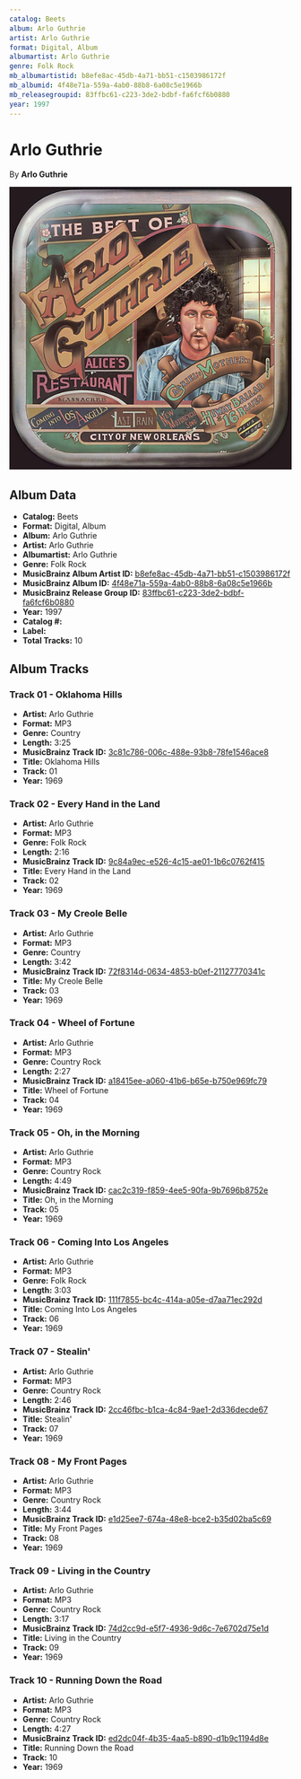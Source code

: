 ```yaml
---
catalog: Beets
album: Arlo Guthrie
artist: Arlo Guthrie
format: Digital, Album
albumartist: Arlo Guthrie
genre: Folk Rock
mb_albumartistid: b8efe8ac-45db-4a71-bb51-c1503986172f
mb_albumid: 4f48e71a-559a-4ab0-88b8-6a08c5e1966b
mb_releasegroupid: 83ffbc61-c223-3de2-bdbf-fa6fcf6b0880
year: 1997
---
```


# Arlo Guthrie

By **Arlo Guthrie**

![](../../assets/beetscovers/Arlo_Guthrie-Arlo_Guthrie.jpg)

## Album Data

- **Catalog:** Beets
- **Format:** Digital, Album
- **Album:** Arlo Guthrie
- **Artist:** Arlo Guthrie
- **Albumartist:** Arlo Guthrie
- **Genre:** Folk Rock
- **MusicBrainz Album Artist ID:** [b8efe8ac-45db-4a71-bb51-c1503986172f](https://musicbrainz.org/artist/b8efe8ac-45db-4a71-bb51-c1503986172f)
- **MusicBrainz Album ID:** [4f48e71a-559a-4ab0-88b8-6a08c5e1966b](https://musicbrainz.org/release/4f48e71a-559a-4ab0-88b8-6a08c5e1966b)
- **MusicBrainz Release Group ID:** [83ffbc61-c223-3de2-bdbf-fa6fcf6b0880](https://musicbrainz.org/release-group/83ffbc61-c223-3de2-bdbf-fa6fcf6b0880)
- **Year:** 1997
- **Catalog #:** 
- **Label:** 
- **Total Tracks:** 10

## Album Tracks

### Track 01 - Oklahoma Hills

- **Artist:** Arlo Guthrie
- **Format:** MP3
- **Genre:** Country
- **Length:** 3:25
- **MusicBrainz Track ID:** [3c81c786-006c-488e-93b8-78fe1546ace8](https://musicbrainz.org/recording/3c81c786-006c-488e-93b8-78fe1546ace8)
- **Title:** Oklahoma Hills
- **Track:** 01
- **Year:** 1969

### Track 02 - Every Hand in the Land

- **Artist:** Arlo Guthrie
- **Format:** MP3
- **Genre:** Folk Rock
- **Length:** 2:16
- **MusicBrainz Track ID:** [9c84a9ec-e526-4c15-ae01-1b6c0762f415](https://musicbrainz.org/recording/9c84a9ec-e526-4c15-ae01-1b6c0762f415)
- **Title:** Every Hand in the Land
- **Track:** 02
- **Year:** 1969

### Track 03 - My Creole Belle

- **Artist:** Arlo Guthrie
- **Format:** MP3
- **Genre:** Country
- **Length:** 3:42
- **MusicBrainz Track ID:** [72f8314d-0634-4853-b0ef-21127770341c](https://musicbrainz.org/recording/72f8314d-0634-4853-b0ef-21127770341c)
- **Title:** My Creole Belle
- **Track:** 03
- **Year:** 1969

### Track 04 - Wheel of Fortune

- **Artist:** Arlo Guthrie
- **Format:** MP3
- **Genre:** Country Rock
- **Length:** 2:27
- **MusicBrainz Track ID:** [a18415ee-a060-41b6-b65e-b750e969fc79](https://musicbrainz.org/recording/a18415ee-a060-41b6-b65e-b750e969fc79)
- **Title:** Wheel of Fortune
- **Track:** 04
- **Year:** 1969

### Track 05 - Oh, in the Morning

- **Artist:** Arlo Guthrie
- **Format:** MP3
- **Genre:** Country Rock
- **Length:** 4:49
- **MusicBrainz Track ID:** [cac2c319-f859-4ee5-90fa-9b7696b8752e](https://musicbrainz.org/recording/cac2c319-f859-4ee5-90fa-9b7696b8752e)
- **Title:** Oh, in the Morning
- **Track:** 05
- **Year:** 1969

### Track 06 - Coming Into Los Angeles

- **Artist:** Arlo Guthrie
- **Format:** MP3
- **Genre:** Folk Rock
- **Length:** 3:03
- **MusicBrainz Track ID:** [111f7855-bc4c-414a-a05e-d7aa71ec292d](https://musicbrainz.org/recording/111f7855-bc4c-414a-a05e-d7aa71ec292d)
- **Title:** Coming Into Los Angeles
- **Track:** 06
- **Year:** 1969

### Track 07 - Stealin'

- **Artist:** Arlo Guthrie
- **Format:** MP3
- **Genre:** Country Rock
- **Length:** 2:46
- **MusicBrainz Track ID:** [2cc46fbc-b1ca-4c84-9ae1-2d336decde67](https://musicbrainz.org/recording/2cc46fbc-b1ca-4c84-9ae1-2d336decde67)
- **Title:** Stealin'
- **Track:** 07
- **Year:** 1969

### Track 08 - My Front Pages

- **Artist:** Arlo Guthrie
- **Format:** MP3
- **Genre:** Country Rock
- **Length:** 3:44
- **MusicBrainz Track ID:** [e1d25ee7-674a-48e8-bce2-b35d02ba5c69](https://musicbrainz.org/recording/e1d25ee7-674a-48e8-bce2-b35d02ba5c69)
- **Title:** My Front Pages
- **Track:** 08
- **Year:** 1969

### Track 09 - Living in the Country

- **Artist:** Arlo Guthrie
- **Format:** MP3
- **Genre:** Country Rock
- **Length:** 3:17
- **MusicBrainz Track ID:** [74d2cc9d-e5f7-4936-9d6c-7e6702d75e1d](https://musicbrainz.org/recording/74d2cc9d-e5f7-4936-9d6c-7e6702d75e1d)
- **Title:** Living in the Country
- **Track:** 09
- **Year:** 1969

### Track 10 - Running Down the Road

- **Artist:** Arlo Guthrie
- **Format:** MP3
- **Genre:** Country Rock
- **Length:** 4:27
- **MusicBrainz Track ID:** [ed2dc04f-4b35-4aa5-b890-d1b9c1194d8e](https://musicbrainz.org/recording/ed2dc04f-4b35-4aa5-b890-d1b9c1194d8e)
- **Title:** Running Down the Road
- **Track:** 10
- **Year:** 1969

